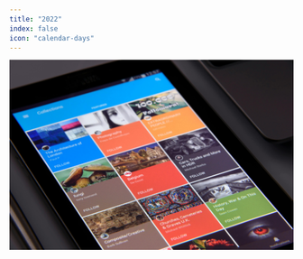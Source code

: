```yaml
---
title: "2022"
index: false
icon: "calendar-days"
---
```


![](/assets/image/news.jpg)

<Catalog hideHeading />
